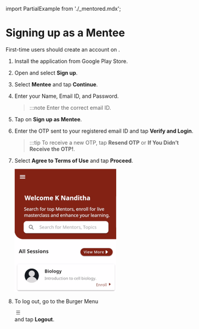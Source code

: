 import PartialExample from './_mentored.mdx';

# Signing up as a Mentee

First-time users should create an account on <PartialExample mentored />.


1.  Install the <PartialExample mentored /> application from Google Play Store.

2.  Open <PartialExample mentored /> and select **Sign up**. 

3.  Select **Mentee** and tap **Continue**.

4.  Enter your Name, Email ID, and Password.

    >:::note 
    >Enter the correct email ID.


5.  Tap on **Sign up as Mentee**.

6.   Enter the OTP sent to your registered email ID and tap **Verify and Login**. 

     >:::tip 
     >To receive a new OTP, tap **Resend OTP** or **If You Didn’t Receive the OTP!**.   
    

7.  Select **Agree to Terms of Use** and tap **Proceed**.

    ![homepage](media/homepage.PNG)
    
8.  To log out, go to the Burger Menu <div class="inlineImg"> ![burger menu icon](media/burgermenu-icon.png)</div> and tap **Logout**.
